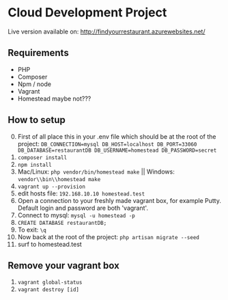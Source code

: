 # Cloud Development Project

Live version available on: http://findyourrestaurant.azurewebsites.net/

## Requirements
- PHP
- Composer
- Npm / node
- Vagrant
- Homestead maybe not???

## How to setup
0. First of all place this in your .env file which should be at the root of the project:
`DB_CONNECTION=mysql
DB_HOST=localhost
DB_PORT=33060
DB_DATABASE=restaurantDB
DB_USERNAME=homestead
DB_PASSWORD=secret`
1. `composer install`
2. `npm install`
3. Mac/Linux: `php vendor/bin/homestead make` || Windows: `vendor\\bin\\homestead make`
4. `vagrant up --provision`
5. edit hosts file: `192.168.10.10 homestead.test`
6. Open a connection to your freshly made vagrant box, for example Putty. 
    Default login and password are both 'vagrant'. 
7. Connect to mysql: `mysql -u homestead -p`  
8. `CREATE DATABASE restaurantDB;`
9. To exit: `\q`
10. Now back at the root of the project: `php artisan migrate --seed`
11. surf to homestead.test

## Remove your vagrant box
1. `vagrant global-status`
2. `vagrant destroy [id]`
